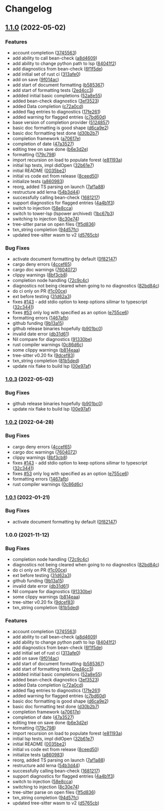 # Changelog

## [1.1.0](https://github.com/polarmutex/beancount-language-server/compare/v1.0.3...v1.1.0) (2022-05-02)


### Features

* account completion ([3745563](https://github.com/polarmutex/beancount-language-server/commit/3745563924a1d41e8216bd8e4cb0ce6a54244f23))
* add ability to call bean-check ([a8d4609](https://github.com/polarmutex/beancount-language-server/commit/a8d46091fe429e420c198d92851da427b6c6edd7))
* add ability to change python path to lsp ([84041f2](https://github.com/polarmutex/beancount-language-server/commit/84041f2786e2a5072495ec382dfaa937218d68ac))
* add diagnostics from bean-check ([6f1f5de](https://github.com/polarmutex/beancount-language-server/commit/6f1f5dede8f30adee7aba90c793d54011cbf240c))
* add initial set of rust ci ([313afe0](https://github.com/polarmutex/beancount-language-server/commit/313afe0fab3593f196084f5231702f2423ed8faa))
* add on save ([9f014ac](https://github.com/polarmutex/beancount-language-server/commit/9f014ac802e496a474652c1494ae81aec6bf297e))
* add start of document formatting ([b585367](https://github.com/polarmutex/beancount-language-server/commit/b5853679295c92330eaee4ca30dd0e6a29d357a2))
* add start of formatting tests ([2ed4cc3](https://github.com/polarmutex/beancount-language-server/commit/2ed4cc3d41596c535dfa6c7e8f81408df29d33b5))
* addded initial basic completions ([52a8e55](https://github.com/polarmutex/beancount-language-server/commit/52a8e55a9d0753a03f44903a4de9e297708e3f6c))
* added bean-check diagnostics ([3ef3523](https://github.com/polarmutex/beancount-language-server/commit/3ef3523482e47756f13d9fc57f06831056ab6dd4))
* added Data completion ([c72a0cd](https://github.com/polarmutex/beancount-language-server/commit/c72a0cd48a0cce61722a5b43c56196547e4e92cb))
* added flag entries to diagnostics ([17fe261](https://github.com/polarmutex/beancount-language-server/commit/17fe26159cf7eb4a4fffc7eff2357a7cbe14d014))
* added warning for flagged entries ([c7bd60d](https://github.com/polarmutex/beancount-language-server/commit/c7bd60d757bf0332fdd731991fe922bbb2826271))
* base version of completion provider ([5124857](https://github.com/polarmutex/beancount-language-server/commit/5124857b17b778d913bd3095f4016e7dac6d1a38))
* basic doc formatting is good shape ([d6ca9e2](https://github.com/polarmutex/beancount-language-server/commit/d6ca9e25d1edc45e51a4bdb124d08a4257f48bd8))
* basic doc formatting test done ([d30b2b7](https://github.com/polarmutex/beancount-language-server/commit/d30b2b707a0ff567dc98e536c3bd273818e58b9f))
* completion framework ([a70617e](https://github.com/polarmutex/beancount-language-server/commit/a70617e0582b58e7a83dc35efc57fc60f40cdfea))
* completion of date ([47a3527](https://github.com/polarmutex/beancount-language-server/commit/47a352760070f20605b87ba688f5417df2ac819c))
* editing tree on save done ([b6e3d2e](https://github.com/polarmutex/beancount-language-server/commit/b6e3d2e93963c7fedd4ec461fbd67977be6bdce2))
* formatting ([179c798](https://github.com/polarmutex/beancount-language-server/commit/179c798c62fa820d20a39f3d5e164714851681d6))
* import recursion on load to populate forest ([e81193a](https://github.com/polarmutex/beancount-language-server/commit/e81193a4add543f2a82ee62255d2f301a8161e89))
* initial lsp tests, impl didOpen ([32b61e7](https://github.com/polarmutex/beancount-language-server/commit/32b61e7acea84a01e42ff916acafae63050e74b6))
* initial README ([0035be2](https://github.com/polarmutex/beancount-language-server/commit/0035be2fe15267baf9a02efe4e5d1c9b5cdd6c7c))
* initial vs code ext from release ([8ceed50](https://github.com/polarmutex/beancount-language-server/commit/8ceed50e1c16788a059dc7ef50c46086178a66b3))
* initialize tests ([a860983](https://github.com/polarmutex/beancount-language-server/commit/a86098316570e9524b9a03a035b4f6d70ea554a2))
* reorg, added TS parsing on launch ([7af1a88](https://github.com/polarmutex/beancount-language-server/commit/7af1a886010a8bd3308b7ae3df47f6bca237e5d3))
* restructure add lerna ([54b3d44](https://github.com/polarmutex/beancount-language-server/commit/54b3d44da223c4c87ae19b27176efa48fe3fce3d))
* successfully calling bean-check ([1681217](https://github.com/polarmutex/beancount-language-server/commit/1681217b749e6965209b4629365f8e9295ca0275))
* support diagnostics for flagged entries ([4a4b1f3](https://github.com/polarmutex/beancount-language-server/commit/4a4b1f379aa658f7559cdddfd04f6dad978bbe41))
* switch to injection ([58e8cca](https://github.com/polarmutex/beancount-language-server/commit/58e8ccaed5470f1a10f63459ce98c2b1799c9387))
* switch to tower-lsp (lspower archived) ([1bc67b3](https://github.com/polarmutex/beancount-language-server/commit/1bc67b3fd29be3855dd137c69e6a1084d66f15ff))
* switching to injection ([8c30e74](https://github.com/polarmutex/beancount-language-server/commit/8c30e74c4dcbad86d1c65173fe2385b718d4e44e))
* tree-sitter parse on open files ([1f5d836](https://github.com/polarmutex/beancount-language-server/commit/1f5d836af3136a438043fdc5458ddf6fcab781b7))
* txn_string completion ([94d57fc](https://github.com/polarmutex/beancount-language-server/commit/94d57fc3e5d015ddacbb6528a18081f0633e9331))
* updated tree-sitter wasm to v2 ([d5765cb](https://github.com/polarmutex/beancount-language-server/commit/d5765cb88268ba450291a092926c88a48e4bbf73))


### Bug Fixes

* activate document formatting by default ([0f82147](https://github.com/polarmutex/beancount-language-server/commit/0f821474e0216aaa1018c1fc451903b024089d12))
* cargo deny errors ([4ccef65](https://github.com/polarmutex/beancount-language-server/commit/4ccef655934b6a5df55c1a34e1d4a36f728c9814))
* cargo doc warnings ([7604072](https://github.com/polarmutex/beancount-language-server/commit/76040720849a0b1326fd19eef0cf884801828d35))
* clippy warnings ([8bf3cb8](https://github.com/polarmutex/beancount-language-server/commit/8bf3cb881ac0f92b59bf5c7655ab363d2ddb0dba))
* completion node handling ([72c9c4c](https://github.com/polarmutex/beancount-language-server/commit/72c9c4ca8270b718a83db6391462cc2ae5add858))
* diagnostics not being cleared when going to no diagnostics ([82bd84c](https://github.com/polarmutex/beancount-language-server/commit/82bd84cfd0f0eb39796e13fa3129693c3f1d1b3e))
* do ci only on PR ([f1c00ce](https://github.com/polarmutex/beancount-language-server/commit/f1c00cec3bd761c9a1482c5063c58cd53d4e1e46))
* ext before testing ([31d62a3](https://github.com/polarmutex/beancount-language-server/commit/31d62a337986abed909d276adbb8f515053b74d4))
* fixes [#143](https://github.com/polarmutex/beancount-language-server/issues/143) - add stdio option to keep options silimar to typescript ([32c3441](https://github.com/polarmutex/beancount-language-server/commit/32c34417056283e9d1ed6997942dfce169f45180))
* fixes [#53](https://github.com/polarmutex/beancount-language-server/issues/53) only log with specified as an option ([e755ce6](https://github.com/polarmutex/beancount-language-server/commit/e755ce6de820da8ed101778d78b5457a9f58ad0e))
* formatting errors ([1467afb](https://github.com/polarmutex/beancount-language-server/commit/1467afbe91df87ad33c88dfc18a713588965f68a))
* github funding ([9b13a15](https://github.com/polarmutex/beancount-language-server/commit/9b13a151eaca21a3a6fe0e015cb37d01d4a5a957))
* github release binaries hopefully ([b901bc0](https://github.com/polarmutex/beancount-language-server/commit/b901bc00a670b0bfe12b3228bb46ad1cddda3039))
* invalid date error ([db31d61](https://github.com/polarmutex/beancount-language-server/commit/db31d61bf40fc8f5325dc4e57628805acf08afcf))
* Nil compare for diagnostics ([91330be](https://github.com/polarmutex/beancount-language-server/commit/91330be0d905e489445608acebc69124c5ff2c5c))
* rust compiler warnings ([0c86d6c](https://github.com/polarmutex/beancount-language-server/commit/0c86d6c0d36d2fb9cfd463dca10ad428893b5d24))
* some clippy warnings ([b814eaa](https://github.com/polarmutex/beancount-language-server/commit/b814eaa250d515ef54520b7b97e3b096393ded39))
* tree-sitter v0.20 fix ([9dcef83](https://github.com/polarmutex/beancount-language-server/commit/9dcef83274b60324a4ca986be6b812649ce150b1))
* txn_string completion ([81b5ded](https://github.com/polarmutex/beancount-language-server/commit/81b5ded4c98ca1a280d930d046f3ef15111da131))
* update nix flake to build lsp ([00e97af](https://github.com/polarmutex/beancount-language-server/commit/00e97af413103a240fe6bdcbdad52bd8a4db170a))

### [1.0.3](https://github.com/polarmutex/beancount-language-server/compare/v1.0.2...v1.0.3) (2022-05-02)


### Bug Fixes

* github release binaries hopefully ([b901bc0](https://github.com/polarmutex/beancount-language-server/commit/b901bc00a670b0bfe12b3228bb46ad1cddda3039))
* update nix flake to build lsp ([00e97af](https://github.com/polarmutex/beancount-language-server/commit/00e97af413103a240fe6bdcbdad52bd8a4db170a))

### [1.0.2](https://github.com/polarmutex/beancount-language-server/compare/v1.0.1...v1.0.2) (2022-04-28)


### Bug Fixes

* cargo deny errors ([4ccef65](https://github.com/polarmutex/beancount-language-server/commit/4ccef655934b6a5df55c1a34e1d4a36f728c9814))
* cargo doc warnings ([7604072](https://github.com/polarmutex/beancount-language-server/commit/76040720849a0b1326fd19eef0cf884801828d35))
* clippy warnings ([8bf3cb8](https://github.com/polarmutex/beancount-language-server/commit/8bf3cb881ac0f92b59bf5c7655ab363d2ddb0dba))
* fixes [#143](https://github.com/polarmutex/beancount-language-server/issues/143) - add stdio option to keep options silimar to typescript ([32c3441](https://github.com/polarmutex/beancount-language-server/commit/32c34417056283e9d1ed6997942dfce169f45180))
* fixes [#53](https://github.com/polarmutex/beancount-language-server/issues/53) only log with specified as an option ([e755ce6](https://github.com/polarmutex/beancount-language-server/commit/e755ce6de820da8ed101778d78b5457a9f58ad0e))
* formatting errors ([1467afb](https://github.com/polarmutex/beancount-language-server/commit/1467afbe91df87ad33c88dfc18a713588965f68a))
* rust compiler warnings ([0c86d6c](https://github.com/polarmutex/beancount-language-server/commit/0c86d6c0d36d2fb9cfd463dca10ad428893b5d24))

### [1.0.1](https://github.com/polarmutex/beancount-language-server/compare/v1.0.0...v1.0.1) (2022-01-21)

### Bug Fixes

* activate document formatting by default ([0f82147](https://github.com/polarmutex/beancount-language-server/commit/0f821474e0216aaa1018c1fc451903b024089d12))

### 1.0.0 (2021-11-12)

### Bug Fixes

* completion node handling ([72c9c4c](https://github.com/polarmutex/beancount-language-server/commit/72c9c4ca8270b718a83db6391462cc2ae5add858))
* diagnostics not being cleared when going to no diagnostics ([82bd84c](https://github.com/polarmutex/beancount-language-server/commit/82bd84cfd0f0eb39796e13fa3129693c3f1d1b3e))
* do ci only on PR ([f1c00ce](https://github.com/polarmutex/beancount-language-server/commit/f1c00cec3bd761c9a1482c5063c58cd53d4e1e46))
* ext before testing ([31d62a3](https://github.com/polarmutex/beancount-language-server/commit/31d62a337986abed909d276adbb8f515053b74d4))
* github funding ([9b13a15](https://github.com/polarmutex/beancount-language-server/commit/9b13a151eaca21a3a6fe0e015cb37d01d4a5a957))
* invalid date error ([db31d61](https://github.com/polarmutex/beancount-language-server/commit/db31d61bf40fc8f5325dc4e57628805acf08afcf))
* Nil compare for diagnostics ([91330be](https://github.com/polarmutex/beancount-language-server/commit/91330be0d905e489445608acebc69124c5ff2c5c))
* some clippy warnings ([b814eaa](https://github.com/polarmutex/beancount-language-server/commit/b814eaa250d515ef54520b7b97e3b096393ded39))
* tree-sitter v0.20 fix ([9dcef83](https://github.com/polarmutex/beancount-language-server/commit/9dcef83274b60324a4ca986be6b812649ce150b1))
* txn_string completion ([81b5ded](https://github.com/polarmutex/beancount-language-server/commit/81b5ded4c98ca1a280d930d046f3ef15111da131))

### Features

* account completion ([3745563](https://github.com/polarmutex/beancount-language-server/commit/3745563924a1d41e8216bd8e4cb0ce6a54244f23))
* add ability to call bean-check ([a8d4609](https://github.com/polarmutex/beancount-language-server/commit/a8d46091fe429e420c198d92851da427b6c6edd7))
* add ability to change python path to lsp ([84041f2](https://github.com/polarmutex/beancount-language-server/commit/84041f2786e2a5072495ec382dfaa937218d68ac))
* add diagnostics from bean-check ([6f1f5de](https://github.com/polarmutex/beancount-language-server/commit/6f1f5dede8f30adee7aba90c793d54011cbf240c))
* add initial set of rust ci ([313afe0](https://github.com/polarmutex/beancount-language-server/commit/313afe0fab3593f196084f5231702f2423ed8faa))
* add on save ([9f014ac](https://github.com/polarmutex/beancount-language-server/commit/9f014ac802e496a474652c1494ae81aec6bf297e))
* add start of document formatting ([b585367](https://github.com/polarmutex/beancount-language-server/commit/b5853679295c92330eaee4ca30dd0e6a29d357a2))
* add start of formatting tests ([2ed4cc3](https://github.com/polarmutex/beancount-language-server/commit/2ed4cc3d41596c535dfa6c7e8f81408df29d33b5))
* addded initial basic completions ([52a8e55](https://github.com/polarmutex/beancount-language-server/commit/52a8e55a9d0753a03f44903a4de9e297708e3f6c))
* added bean-check diagnostics ([3ef3523](https://github.com/polarmutex/beancount-language-server/commit/3ef3523482e47756f13d9fc57f06831056ab6dd4))
* added Data completion ([c72a0cd](https://github.com/polarmutex/beancount-language-server/commit/c72a0cd48a0cce61722a5b43c56196547e4e92cb))
* added flag entries to diagnostics ([17fe261](https://github.com/polarmutex/beancount-language-server/commit/17fe26159cf7eb4a4fffc7eff2357a7cbe14d014))
* added warning for flagged entries ([c7bd60d](https://github.com/polarmutex/beancount-language-server/commit/c7bd60d757bf0332fdd731991fe922bbb2826271))
* basic doc formatting is good shape ([d6ca9e2](https://github.com/polarmutex/beancount-language-server/commit/d6ca9e25d1edc45e51a4bdb124d08a4257f48bd8))
* basic doc formatting test done ([d30b2b7](https://github.com/polarmutex/beancount-language-server/commit/d30b2b707a0ff567dc98e536c3bd273818e58b9f))
* completion framework ([a70617e](https://github.com/polarmutex/beancount-language-server/commit/a70617e0582b58e7a83dc35efc57fc60f40cdfea))
* completion of date ([47a3527](https://github.com/polarmutex/beancount-language-server/commit/47a352760070f20605b87ba688f5417df2ac819c))
* editing tree on save done ([b6e3d2e](https://github.com/polarmutex/beancount-language-server/commit/b6e3d2e93963c7fedd4ec461fbd67977be6bdce2))
* formatting ([179c798](https://github.com/polarmutex/beancount-language-server/commit/179c798c62fa820d20a39f3d5e164714851681d6))
* import recursion on load to populate forest ([e81193a](https://github.com/polarmutex/beancount-language-server/commit/e81193a4add543f2a82ee62255d2f301a8161e89))
* initial lsp tests, impl didOpen ([32b61e7](https://github.com/polarmutex/beancount-language-server/commit/32b61e7acea84a01e42ff916acafae63050e74b6))
* initial README ([0035be2](https://github.com/polarmutex/beancount-language-server/commit/0035be2fe15267baf9a02efe4e5d1c9b5cdd6c7c))
* initial vs code ext from release ([8ceed50](https://github.com/polarmutex/beancount-language-server/commit/8ceed50e1c16788a059dc7ef50c46086178a66b3))
* initialize tests ([a860983](https://github.com/polarmutex/beancount-language-server/commit/a86098316570e9524b9a03a035b4f6d70ea554a2))
* reorg, added TS parsing on launch ([7af1a88](https://github.com/polarmutex/beancount-language-server/commit/7af1a886010a8bd3308b7ae3df47f6bca237e5d3))
* restructure add lerna ([54b3d44](https://github.com/polarmutex/beancount-language-server/commit/54b3d44da223c4c87ae19b27176efa48fe3fce3d))
* successfully calling bean-check ([1681217](https://github.com/polarmutex/beancount-language-server/commit/1681217b749e6965209b4629365f8e9295ca0275))
* support diagnostics for flagged entries ([4a4b1f3](https://github.com/polarmutex/beancount-language-server/commit/4a4b1f379aa658f7559cdddfd04f6dad978bbe41))
* switch to injection ([58e8cca](https://github.com/polarmutex/beancount-language-server/commit/58e8ccaed5470f1a10f63459ce98c2b1799c9387))
* switching to injection ([8c30e74](https://github.com/polarmutex/beancount-language-server/commit/8c30e74c4dcbad86d1c65173fe2385b718d4e44e))
* tree-sitter parse on open files ([1f5d836](https://github.com/polarmutex/beancount-language-server/commit/1f5d836af3136a438043fdc5458ddf6fcab781b7))
* txn_string completion ([94d57fc](https://github.com/polarmutex/beancount-language-server/commit/94d57fc3e5d015ddacbb6528a18081f0633e9331))
* updated tree-sitter wasm to v2 ([d5765cb](https://github.com/polarmutex/beancount-language-server/commit/d5765cb88268ba450291a092926c88a48e4bbf73))

